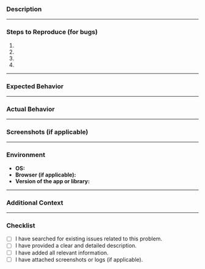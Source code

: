 ### Description
<!-- Describe the issue clearly. Include as much detail as possible, including the problem you're facing or the feature you want implemented. -->

---

### Steps to Reproduce (for bugs)
1. <!-- Step 1 -->
2. <!-- Step 2 -->
3. <!-- Step 3 -->
4. <!-- Include any additional steps, if necessary -->

---

### Expected Behavior
<!-- Describe what you expected to happen -->

---

### Actual Behavior
<!-- Describe what actually happened -->

---

### Screenshots (if applicable)
<!-- Drag and drop images, or paste URLs here -->

---

### Environment
<!-- Provide details about the environment where the issue occurs -->
- **OS:** <!-- e.g., Windows 10, macOS Ventura -->
- **Browser (if applicable):** <!-- e.g., Chrome 112, Firefox 90 -->
- **Version of the app or library:** <!-- e.g., 1.2.3 -->

---

### Additional Context
<!-- Add any other context about the problem or request here -->

---

### Checklist
- [ ] I have searched for existing issues related to this problem.
- [ ] I have provided a clear and detailed description.
- [ ] I have added all relevant information.
- [ ] I have attached screenshots or logs (if applicable).
